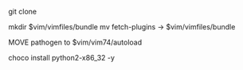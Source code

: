 git clone

mkdir $vim/vimfiles/bundle
mv fetch-plugins -> $vim/vimfiles/bundle

MOVE pathogen to $vim/vim74/autoload

choco install python2-x86_32 -y